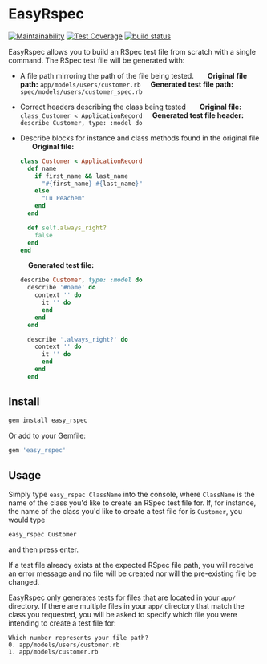 # EasyRspec
[![Maintainability](https://api.codeclimate.com/v1/badges/25a2889cda5d88e4d9df/maintainability)](https://codeclimate.com/github/jasonmattingly/easy_rspec/maintainability)
[![Test Coverage](https://api.codeclimate.com/v1/badges/25a2889cda5d88e4d9df/test_coverage)](https://codeclimate.com/github/jasonmattingly/easy_rspec/test_coverage)
[![build status](https://travis-ci.org/jasonmattingly/easy_rspec.svg?branch=master)](https://travis-ci.org/jasonmattingly/easy_rspec)

EasyRspec allows you to build an RSpec test file from scratch with a single command. The RSpec test file will be generated with:
* A file path mirroring the path of the file being tested.
&nbsp;
&nbsp;&nbsp;&nbsp;&nbsp;**Original file path:** `app/models/users/customer.rb`
&nbsp;&nbsp;&nbsp;&nbsp;**Generated test file path:** `spec/models/users/customer_spec.rb`
* Correct headers describing the class being tested
&nbsp;
&nbsp;&nbsp;&nbsp;&nbsp;**Original file:** `class Customer < ApplicationRecord`
&nbsp;&nbsp;&nbsp;&nbsp;**Generated test file header:** `describe Customer, type: :model do`
* Describe blocks for instance and class methods found in the original file
&nbsp;
&nbsp;&nbsp;&nbsp;&nbsp;**Original file:**

    ```ruby
    class Customer < ApplicationRecord
      def name
        if first_name && last_name
          "#{first_name} #{last_name}"
        else
          "Lu Peachem"
        end
      end

      def self.always_right?
        false
      end
    end
    ```
    &nbsp;&nbsp;&nbsp;&nbsp;**Generated test file:**
    ```ruby
    describe Customer, type: :model do
      describe '#name' do
        context '' do
          it '' do
          end
        end
      end

      describe '.always_right?' do
        context '' do
          it '' do
          end
        end
      end
    ```
## Install
```ruby
gem install easy_rspec
```
Or add to your Gemfile:
```ruby
gem 'easy_rspec'
```
## Usage
Simply type `easy_rspec ClassName` into the console, where `ClassName` is the name of the class you'd like to create an RSpec test file for. If, for instance, the name of the class you'd like to create a test file for is `Customer`, you would type
```
easy_rspec Customer
```
and then press enter.

If a test file already exists at the expected RSpec file path, you will receive an error message and no file will be created nor will the pre-existing file be changed.

EasyRspec only generates tests for files that are located in your `app/` directory. If there are multiple files in your `app/` directory that match the class you requested, you will be asked to specify which file you were intending to create a test file for:
```
Which number represents your file path?
0. app/models/users/customer.rb
1. app/models/customer.rb
```
